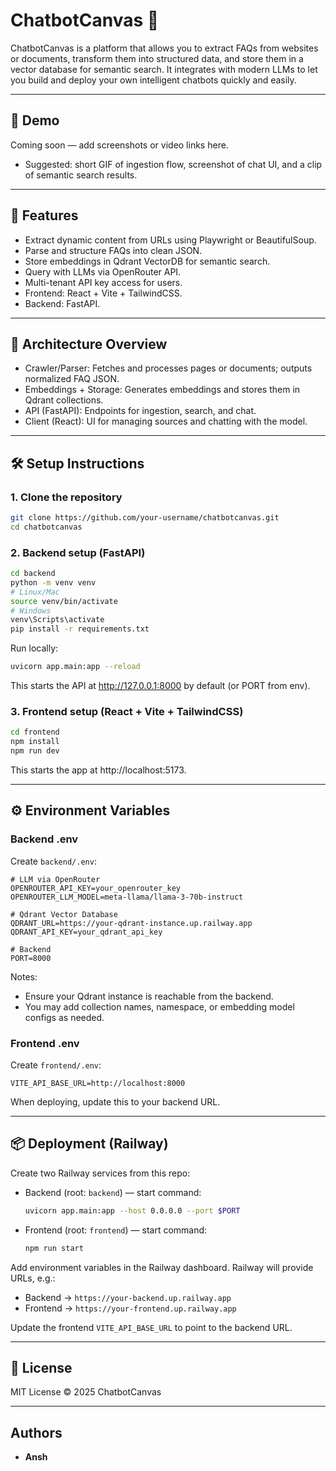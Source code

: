 # ChatbotCanvas 🤖

ChatbotCanvas is a platform that allows you to extract FAQs from websites or documents, transform them into structured data, and store them in a vector database for semantic search. It integrates with modern LLMs to let you build and deploy your own intelligent chatbots quickly and easily.

---

## 🎥 Demo

Coming soon — add screenshots or video links here.
- Suggested: short GIF of ingestion flow, screenshot of chat UI, and a clip of semantic search results.

---

## 🚀 Features

- Extract dynamic content from URLs using Playwright or BeautifulSoup.
- Parse and structure FAQs into clean JSON.
- Store embeddings in Qdrant VectorDB for semantic search.
- Query with LLMs via OpenRouter API.
- Multi-tenant API key access for users.
- Frontend: React + Vite + TailwindCSS.
- Backend: FastAPI.

---

## 🧩 Architecture Overview

- Crawler/Parser: Fetches and processes pages or documents; outputs normalized FAQ JSON.
- Embeddings + Storage: Generates embeddings and stores them in Qdrant collections.
- API (FastAPI): Endpoints for ingestion, search, and chat.
- Client (React): UI for managing sources and chatting with the model.

---

## 🛠️ Setup Instructions

### 1. Clone the repository

```bash
git clone https://github.com/your-username/chatbotcanvas.git
cd chatbotcanvas
```

### 2. Backend setup (FastAPI)

```bash
cd backend
python -m venv venv
# Linux/Mac
source venv/bin/activate
# Windows
venv\Scripts\activate
pip install -r requirements.txt
```

Run locally:

```bash
uvicorn app.main:app --reload
```

This starts the API at http://127.0.0.1:8000 by default (or PORT from env).

### 3. Frontend setup (React + Vite + TailwindCSS)

```bash
cd frontend
npm install
npm run dev
```

This starts the app at http://localhost:5173.

---

## ⚙️ Environment Variables

### Backend .env

Create `backend/.env`:

```env
# LLM via OpenRouter
OPENROUTER_API_KEY=your_openrouter_key
OPENROUTER_LLM_MODEL=meta-llama/llama-3-70b-instruct

# Qdrant Vector Database
QDRANT_URL=https://your-qdrant-instance.up.railway.app
QDRANT_API_KEY=your_qdrant_api_key

# Backend
PORT=8000
```

Notes:
- Ensure your Qdrant instance is reachable from the backend.
- You may add collection names, namespace, or embedding model configs as needed.

### Frontend .env

Create `frontend/.env`:

```env
VITE_API_BASE_URL=http://localhost:8000
```

When deploying, update this to your backend URL.

---

## 📦 Deployment (Railway)

Create two Railway services from this repo:

- Backend (root: `backend`) — start command:
  ```bash
  uvicorn app.main:app --host 0.0.0.0 --port $PORT
  ```

- Frontend (root: `frontend`) — start command:
  ```bash
  npm run start
  ```

Add environment variables in the Railway dashboard. Railway will provide URLs, e.g.:

- Backend → `https://your-backend.up.railway.app`
- Frontend → `https://your-frontend.up.railway.app`

Update the frontend `VITE_API_BASE_URL` to point to the backend URL.

---

## 📄 License

MIT License © 2025 ChatbotCanvas

---

## Authors
- **Ansh**
